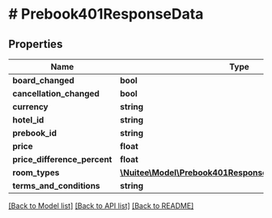 # # Prebook401ResponseData

## Properties

Name | Type | Description | Notes
------------ | ------------- | ------------- | -------------
**board_changed** | **bool** |  | [optional]
**cancellation_changed** | **bool** |  | [optional]
**currency** | **string** |  | [optional]
**hotel_id** | **string** |  | [optional]
**prebook_id** | **string** |  | [optional]
**price** | **float** |  | [optional]
**price_difference_percent** | **float** |  | [optional]
**room_types** | [**\Nuitee\Model\Prebook401ResponseDataRoomTypesInner[]**](Prebook401ResponseDataRoomTypesInner.md) |  | [optional]
**terms_and_conditions** | **string** |  | [optional]

[[Back to Model list]](../../README.md#models) [[Back to API list]](../../README.md#endpoints) [[Back to README]](../../README.md)
